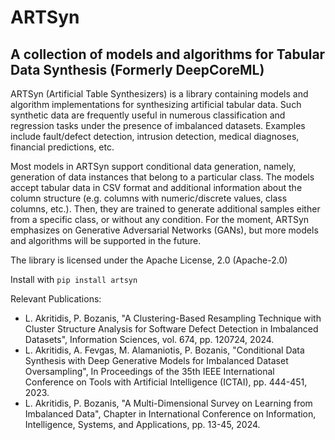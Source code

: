 # ARTSyn
## A collection of models and algorithms for Tabular Data Synthesis (Formerly DeepCoreML)

ARTSyn (Artificial Table Synthesizers) is a library containing models and algorithm implementations for synthesizing artificial tabular data. Such synthetic data are frequently useful in numerous classification and regression tasks under the presence of imbalanced datasets. Examples include fault/defect detection, intrusion detection, medical diagnoses, financial predictions, etc.

Most models in ARTSyn support conditional data generation, namely, generation of data instances that belong to a particular class. The models accept tabular data in CSV format and additional information about the column structure (e.g. columns with numeric/discrete values, class columns, etc.). Then, they are trained to generate additional samples either from a specific class, or without any condition. For the moment, ARTSyn emphasizes on Generative Adversarial Networks (GANs), but more models and algorithms will be supported in the future.

The library is licensed under the Apache License, 2.0 (Apache-2.0)

Install with `pip install artsyn`

Relevant Publications:

* L. Akritidis, P. Bozanis, "A Clustering-Based Resampling Technique with Cluster Structure Analysis for Software Defect Detection in Imbalanced Datasets", Information Sciences, vol. 674, pp. 120724, 2024.
* L. Akritidis, A. Fevgas, M. Alamaniotis, P. Bozanis, "Conditional Data Synthesis with Deep Generative Models for Imbalanced Dataset Oversampling", In Proceedings of the 35th IEEE International Conference on Tools with Artificial Intelligence (ICTAI), pp. 444-451, 2023.
* L. Akritidis, P. Bozanis, "A Multi-Dimensional Survey on Learning from Imbalanced Data", Chapter in International Conference on Information, Intelligence, Systems, and Applications, pp. 13-45, 2024.
